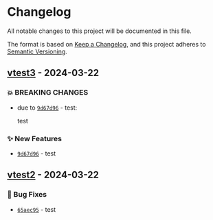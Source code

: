 # Changelog
All notable changes to this project will be documented in this file.

The format is based on [Keep a Changelog](https://keepachangelog.com/en/1.0.0/),
and this project adheres to [Semantic Versioning](https://semver.org/spec/v2.0.0.html).

## [vtest3] - 2024-03-22
### :boom: BREAKING CHANGES
- due to [`9d67d96`](https://github.com/zxypro1/Serverless-Devs/commit/9d67d96ec29988888649c8d99cee306f232826aa) - test:

  test


### :sparkles: New Features
- [`9d67d96`](https://github.com/zxypro1/Serverless-Devs/commit/9d67d96ec29988888649c8d99cee306f232826aa) - test


## [vtest2] - 2024-03-22
### :bug: Bug Fixes
- [`65aec95`](https://github.com/zxypro1/Serverless-Devs/commit/65aec95cd096dcfd45d160318f364662e3a2652b) - test


[vtest2]: https://github.com/zxypro1/Serverless-Devs/compare/vtest...vtest2
[vtest3]: https://github.com/zxypro1/Serverless-Devs/compare/vtest2...vtest3